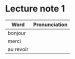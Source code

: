 # Lecture note 1


| Word      | Pronunciation                               |
| --------- | ------------------------------------------- |
| bonjour   | <Pron word="bonjour" phonetic="bɔ̃ʒur" lang="fr-FR" :phonetic-only="true" />        |
| merci     | <Pron word="merci" phonetic="mεrsi" lang="fr-FR" :phonetic-only="true"/>           |
| au revoir | <Pron word="au revoir" phonetic="or(ə)vwar" lang="fr-FR" :phonetic-only="true"/>  |









